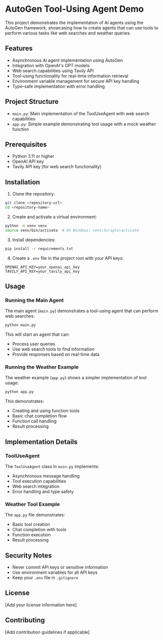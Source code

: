 # AutoGen Tool-Using Agent Demo

This project demonstrates the implementation of AI agents using the AutoGen framework, showcasing how to create agents that can use tools to perform various tasks like web searches and weather queries.

## Features

- Asynchronous AI agent implementation using AutoGen
- Integration with OpenAI's GPT models
- Web search capabilities using Tavily API
- Tool-using functionality for real-time information retrieval
- Environment variable management for secure API key handling
- Type-safe implementation with error handling

## Project Structure

- `main.py`: Main implementation of the ToolUseAgent with web search capabilities
- `app.py`: Simple example demonstrating tool usage with a mock weather function

## Prerequisites

- Python 3.11 or higher
- OpenAI API key
- Tavily API key (for web search functionality)

## Installation

1. Clone the repository:
```bash
git clone <repository-url>
cd <repository-name>
```

2. Create and activate a virtual environment:
```bash
python -m venv venv
source venv/bin/activate  # On Windows: venv\Scripts\activate
```

3. Install dependencies:
```bash
pip install -r requirements.txt
```

4. Create a `.env` file in the project root with your API keys:
```
OPENAI_API_KEY=your_openai_api_key
TAVILY_API_KEY=your_tavily_api_key
```

## Usage

### Running the Main Agent

The main agent (`main.py`) demonstrates a tool-using agent that can perform web searches:

```bash
python main.py
```

This will start an agent that can:
- Process user queries
- Use web search tools to find information
- Provide responses based on real-time data

### Running the Weather Example

The weather example (`app.py`) shows a simpler implementation of tool usage:

```bash
python app.py
```

This demonstrates:
- Creating and using function tools
- Basic chat completion flow
- Function call handling
- Result processing

## Implementation Details

### ToolUseAgent

The `ToolUseAgent` class in `main.py` implements:
- Asynchronous message handling
- Tool execution capabilities
- Web search integration
- Error handling and type safety

### Weather Tool Example

The `app.py` file demonstrates:
- Basic tool creation
- Chat completion with tools
- Function execution
- Result processing

## Security Notes

- Never commit API keys or sensitive information
- Use environment variables for all API keys
- Keep your `.env` file in `.gitignore`

## License

[Add your license information here]

## Contributing

[Add contribution guidelines if applicable]

